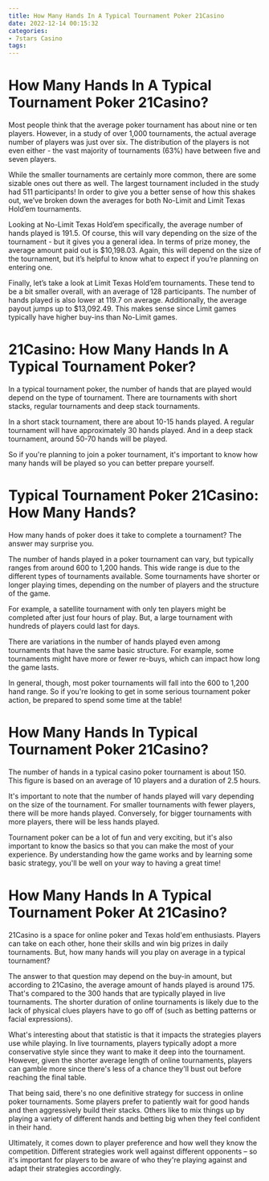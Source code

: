 ```yaml
---
title: How Many Hands In A Typical Tournament Poker 21Casino
date: 2022-12-14 00:15:32
categories:
- 7stars Casino
tags:
---
```



#  How Many Hands In A Typical Tournament Poker 21Casino?

Most people think that the average poker tournament has about nine or ten players. However, in a study of over 1,000 tournaments, the actual average number of players was just over six. The distribution of the players is not even either - the vast majority of tournaments (63%) have between five and seven players.

While the smaller tournaments are certainly more common, there are some sizable ones out there as well. The largest tournament included in the study had 511 participants! In order to give you a better sense of how this shakes out, we’ve broken down the averages for both No-Limit and Limit Texas Hold’em tournaments.

Looking at No-Limit Texas Hold’em specifically, the average number of hands played is 191.5. Of course, this will vary depending on the size of the tournament - but it gives you a general idea. In terms of prize money, the average amount paid out is $10,198.03. Again, this will depend on the size of the tournament, but it’s helpful to know what to expect if you’re planning on entering one.

Finally, let’s take a look at Limit Texas Hold’em tournaments. These tend to be a bit smaller overall, with an average of 128 participants. The number of hands played is also lower at 119.7 on average. Additionally, the average payout jumps up to $13,092.49. This makes sense since Limit games typically have higher buy-ins than No-Limit games.

#  21Casino: How Many Hands In A Typical Tournament Poker?

In a typical tournament poker, the number of hands that are played would depend on the type of tournament. There are tournaments with short stacks, regular tournaments and deep stack tournaments.

In a short stack tournament, there are about 10-15 hands played. A regular tournament will have approximately 30 hands played. And in a deep stack tournament, around 50-70 hands will be played. 

So if you're planning to join a poker tournament, it's important to know how many hands will be played so you can better prepare yourself.

#  Typical Tournament Poker 21Casino: How Many Hands?

How many hands of poker does it take to complete a tournament? The answer may surprise you.

The number of hands played in a poker tournament can vary, but typically ranges from around 600 to 1,200 hands. This wide range is due to the different types of tournaments available. Some tournaments have shorter or longer playing times, depending on the number of players and the structure of the game.

For example, a satellite tournament with only ten players might be completed after just four hours of play. But, a large tournament with hundreds of players could last for days.

There are variations in the number of hands played even among tournaments that have the same basic structure. For example, some tournaments might have more or fewer re-buys, which can impact how long the game lasts.

In general, though, most poker tournaments will fall into the 600 to 1,200 hand range. So if you're looking to get in some serious tournament poker action, be prepared to spend some time at the table!

#  How Many Hands In Typical Tournament Poker 21Casino?

The number of hands in a typical casino poker tournament is about 150. This figure is based on an average of 10 players and a duration of 2.5 hours.

It's important to note that the number of hands played will vary depending on the size of the tournament. For smaller tournaments with fewer players, there will be more hands played. Conversely, for bigger tournaments with more players, there will be less hands played.

Tournament poker can be a lot of fun and very exciting, but it's also important to know the basics so that you can make the most of your experience. By understanding how the game works and by learning some basic strategy, you'll be well on your way to having a great time!

#  How Many Hands In A Typical Tournament Poker At 21Casino?

21Casino is a space for online poker and Texas hold'em enthusiasts. Players can take on each other, hone their skills and win big prizes in daily tournaments. But, how many hands will you play on average in a typical tournament?

The answer to that question may depend on the buy-in amount, but according to 21Casino, the average amount of hands played is around 175. That's compared to the 300 hands that are typically played in live tournaments. The shorter duration of online tournaments is likely due to the lack of physical clues players have to go off of (such as betting patterns or facial expressions).

What's interesting about that statistic is that it impacts the strategies players use while playing. In live tournaments, players typically adopt a more conservative style since they want to make it deep into the tournament. However, given the shorter average length of online tournaments, players can gamble more since there's less of a chance they'll bust out before reaching the final table.

That being said, there's no one definitive strategy for success in online poker tournaments. Some players prefer to patiently wait for good hands and then aggressively build their stacks. Others like to mix things up by playing a variety of different hands and betting big when they feel confident in their hand.

Ultimately, it comes down to player preference and how well they know the competition. Different strategies work well against different opponents – so it's important for players to be aware of who they're playing against and adapt their strategies accordingly.